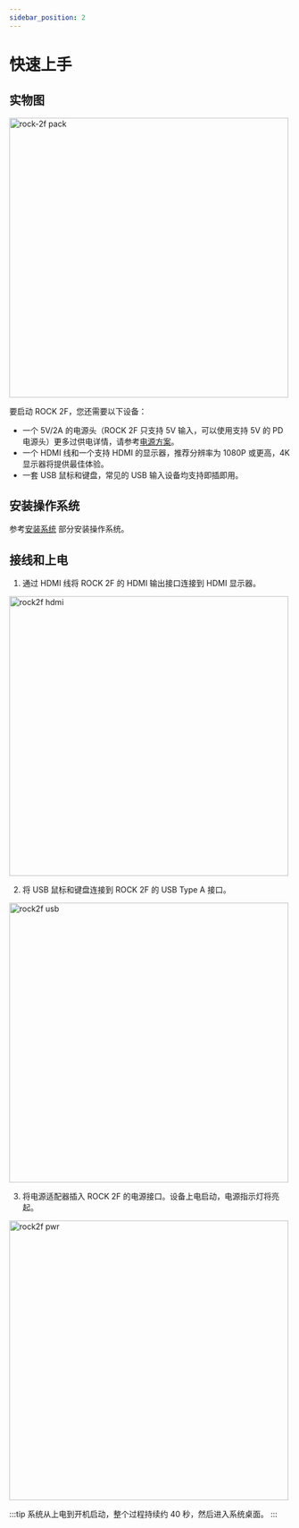 ```yaml
---
sidebar_position: 2
---
```


# 快速上手

## 实物图

<img src="/img/rock2f/rock-2f-board-angled.webp" width="500" alt="rock-2f pack" />

要启动 ROCK 2F，您还需要以下设备：

- 一个 5V/2A 的电源头（ROCK 2F 只支持 5V 输入，可以使用支持 5V 的 PD 电源头）更多过供电详情，请参考[电源方案](./power-supply)。
- 一个 HDMI 线和一个支持 HDMI 的显示器，推荐分辨率为 1080P 或更高，4K 显示器将提供最佳体验。
- 一套 USB 鼠标和键盘，常见的 USB 输入设备均支持即插即用。

## 安装操作系统

参考[安装系统](./install-os/) 部分安装操作系统。

## 接线和上电

1. 通过 HDMI 线将 ROCK 2F 的 HDMI 输出接口连接到 HDMI 显示器。

<img src="/img/rock2f/rock2f_hdmi.webp" width="500" alt="rock2f hdmi" />

2. 将 USB 鼠标和键盘连接到 ROCK 2F 的 USB Type A 接口。

<img src="/img/rock2f/rock2f_usb.webp" width="500" alt="rock2f usb" />

3. 将电源适配器插入 ROCK 2F 的电源接口。设备上电启动，电源指示灯将亮起。

<img src="/img/rock2f/rock2f_power.webp" alt="rock2f pwr" width="500" />

:::tip
系统从上电到开机启动，整个过程持续约 40 秒，然后进入系统桌面。
:::
